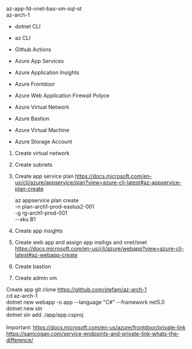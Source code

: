 az-app-fd-vnet-bas-vm-sql-st \
az-arch-1

- dotnet CLI
- az CLI
- Github Actions
- Azure App Services
- Azure Application Insights
- Azure Frontdoor
- Azure Web Application Firewall Polyce
	
- Azure Virtual Network
- Azure Bastion
- Azure Virtual Machine
- Azure Storage Account

1. Create virtual network
2. Create subnets
3. Create app service plan
	https://docs.microsoft.com/en-us/cli/azure/appservice/plan?view=azure-cli-latest#az-appservice-plan-create
	
	az appservice plan create \
		-n plan-arch1-prod-eastus2-001 \
		-g rg-arch1-prod-001 \
		--sku B1
		
4. Create app insights
5. Create web app and assign app insihgs and vnet/snet
	https://docs.microsoft.com/en-us/cli/azure/webapp?view=azure-cli-latest#az-webapp-create

3. Create bastion
4. Create admin vm


Create app
	git clone https://github.com/stefam/az-arch-1 \
	cd az-arch-1 \
	dotnet new webapp -o app --language "C#" --framework net5.0 \
	dotnet new sln \
	dotnet sln add ./app/app.csproj \
\
Important:
https://docs.microsoft.com/en-us/azure/frontdoor/private-link
https://samcogan.com/service-endpoints-and-private-link-whats-the-difference/